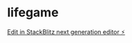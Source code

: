 # lifegame

[Edit in StackBlitz next generation editor ⚡️](https://stackblitz.com/~/github.com/cnmzsjbz199328/lifegame)